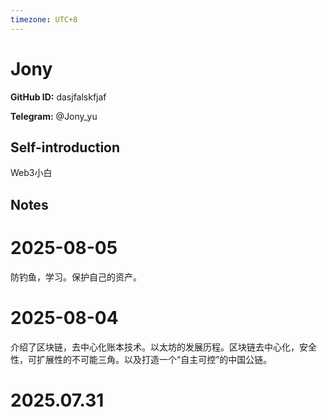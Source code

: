 ```yaml
---
timezone: UTC+8
---
```


# Jony

**GitHub ID:** dasjfalskfjaf

**Telegram:** @Jony_yu

## Self-introduction

Web3小白

## Notes

<!-- Content_START -->
# 2025-08-05

防钓鱼，学习。保护自己的资产。

# 2025-08-04

介绍了区块链，去中心化账本技术。以太坊的发展历程。区块链去中心化，安全性，可扩展性的不可能三角。以及打造一个“自主可控”的中国公链。


# 2025.07.31


<!-- Content_END -->
